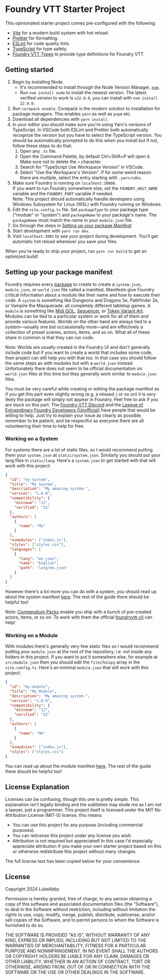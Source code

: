 # Foundry VTT Starter Project

This opinionated starter project comes pre-configured with the following:

- [Vite](https://vite.dev/) for a modern build system with hot reload.
- [Prettier](https://prettier.io/) for formatting.
- [ESLint](https://eslint.org/) for code quality lints.
- [TypeScript](https://www.typescriptlang.org/) for type safety.
- [Foundry VTT Types](https://github.com/League-of-Foundry-Developers/foundry-vtt-types) to provide type definitions for Foundry VTT.

## Getting started

1. Begin by installing Node.
   - It's recommended to install through the Node Version Manager, [`nvm`](https://github.com/nvm-sh/nvm?tab=readme-ov-file#installing-and-updating).
   - Run `nvm install node` to install the newest version. The latest verified version to work is `v22.9.0`, you can install with `nvm install 22.9.0`.
2. Run `corepack enable`. Corepack is the modern solution to installation for package managers. This enables `yarn` as well as `pnpm` etc.
3. Download all dependencies with `yarn install`.
4. In your editor you should make sure you're using Yarn's versions of TypeScript. In VSCode both ESLint and Prettier both automatically recognize the version but you have to select the TypeScript version. You should be automatically prompted to do this when you install but if not, follow these steps to do that:
   1. Open any `.ts` file.
   2. Open the Command Palette, by default Ctrl+Shift+P will open it. Make sure not to delete the `>` character.
   3. Search for "TypeScript Use Workspace Version" in VSCode.
   4. Select "Use the Workspace's Version". If for some weird reason there are multiple, select the entry starting with `.yarn/sdks`.
5. Make sure Foundry is running on `localhost:30000`.  
   If you want to run Foundry somewhere else, set the `FOUNDRY_HOST_NAME` variable and the `FOUNDRY_PORT` variable if needed.  
   Note: This project should automatically handle developers using Windows Subsystem for Linux (WSL) with Foundry running on Windows.
6. Edit the `vite.config.ts` file. Set `packageType` to your package type ("module" or "system") and `packageName` to your package's name. The `packageName` must match the name in your `module.json` file.
7. Go through the steps in [Setting up your package Manifest](#setting-up-your-package-manifest)
8. Start development with `yarn run dev`.
9. Visit `localhost:3001` to see your project during development. You'll get automatic hot reload whenever you save your files.

When you're ready to ship your project, run `yarn run build` to get an optimized build!

## Setting up your package manifest

Foundry requires every [package](https://foundryvtt.com/packages/) to create to create a `system.json`, `module.json`, or `world.json` file called a manifest. Manifests give Foundry critical information about a module like their name and how to execute their code. A `system` is something like Dungeons and Dragons 5e, Pathfinder 2e, or Vampire the Masquerade; all completely different tabletop games. A `module` is something like [Midi QOL](https://foundryvtt.com/packages/midi-qol), [Sequencer](https://foundryvtt.com/packages/sequencer/), or [Token Variant Art](https://foundryvtt.com/packages/token-variants/). Modules can be tied to a particular system or work for all of them and provide various features. Worlds on the other hand are always tied to a system—usually one but occassionally more—and are effectively a collection of preset scenes, actors, items, and so on. What all of these share in common is that they can run code.

Note: Worlds are usually created in the Foundry UI and don't generally include code but if you want to create a world that includes some code, then project can still help you with that too. In that case you should follow the same steps as with modules but with a `world.json` instead. Unfortunately there does not seem to be official documentation on `world.json` files at this time but they generally work similar to `module.json` files.

You must be very careful while creating or editing the package manifest as if you get this part even slightly wrong (e.g. a missed `{` or so on) it is very likely the package will simply not appear in Foundry. Feel free to ask if you are stuck on this part. The [Foundry VTT Discord](https://discord.gg/foundryvtt) and the [League of Extraordinary Foundry Developers (Unofficial)](https://discord.gg/73HTMuK7dT) have people that would be willing to help. Just try to explain your issue as clearly as possible, remember to be patient, and be respectful as everyone there are all volunteering their time to help for free.

### Working on a System

For systems there are a lot of static files, so I would recommend putting them your `system.json` at `static/system.json`. Similarly you should put your lang files in `static/lang`. Here's a `system.json` to get started with that will work with this project:

```json
{
  "id": "my-system",
  "title": "My System",
  "description": "My amazing system.",
  "version": "1.0.0",
  "compatibility": {
    "minimum": "12",
    "verified": "12"
  },
  "authors": [
    {
      "name": "Me"
    }
  ],
  "esmodules": ["index.js"],
  "styles": ["styles.css"],
  "languages": [
    {
      "lang": "en.json",
      "name": "English",
      "path": "lang/en.json"
    }
  ]
}
```

However there's a lot more you can do with a system, you should read up about the system manifest [here](https://foundryvtt.com/article/system-development/#manifest). The rest of the guide there should be helpful too!

Note: [Compendium Packs](https://foundryvtt.com/article/compendium/) enable you ship with a bunch of pre-created actors, items, or so on. To work with them the official [foundryvtt-cli](https://github.com/foundryvtt/foundryvtt-cli) can help!

### Working on a Module

With modules there's generally very few static files so I would recommend putting your `module.json` at the root of the repository, i.e. not inside any folders in this project. If you want to put it somewhere else, for example at `src/module.json` then you should edit the `filesToCopy` array in the `vite.config.ts`. Here's an minimal `module.json` that will work with this project:

```json
{
  "id": "my-module",
  "title": "My Module",
  "description": "My amazing system.",
  "version": "1.0.0",
  "compatibility": {
    "minimum": "12",
    "verified": "12"
  },
  "authors": [
    {
      "name": "Me"
    }
  ],
  "esmodules": ["index.js"],
  "styles": ["styles.css"]
}
```

You can read up about the module manifest [here](https://foundryvtt.com/article/module-development/#manifest). The rest of the guide there should be helpful too!

## License Explanation

Licenses can be confusing, though this one is pretty simple. This explanation isn't legally binding and the subtleties may elude me as I am not a lawyer, just a programmer. This project itself is licensed under the MIT No Attribution License (MIT-0) license, this means:

- You can use this project for any purpose (including commercial purposes).
- You can relicense this project under any license you wish.
- Attribution is not required but appreciated! In this case I'd especially appreciate attribution if you make your own starter project based on this or otherwise redistribute this project without many changes.

The full license text has been copied below for your convenience.

## License

Copyright 2024 LukeAbby

Permission is hereby granted, free of charge, to any person obtaining a copy of this software and associated documentation files (the "Software"), to deal in the Software without restriction, including without limitation the rights to use, copy, modify, merge, publish, distribute, sublicense, and/or sell copies of the Software, and to permit persons to whom the Software is furnished to do so.

THE SOFTWARE IS PROVIDED "AS IS", WITHOUT WARRANTY OF ANY KIND, EXPRESS OR IMPLIED, INCLUDING BUT NOT LIMITED TO THE WARRANTIES OF MERCHANTABILITY, FITNESS FOR A PARTICULAR PURPOSE AND NONINFRINGEMENT. IN NO EVENT SHALL THE AUTHORS OR COPYRIGHT HOLDERS BE LIABLE FOR ANY CLAIM, DAMAGES OR OTHER LIABILITY, WHETHER IN AN ACTION OF CONTRACT, TORT OR OTHERWISE, ARISING FROM, OUT OF OR IN CONNECTION WITH THE SOFTWARE OR THE USE OR OTHER DEALINGS IN THE SOFTWARE.
